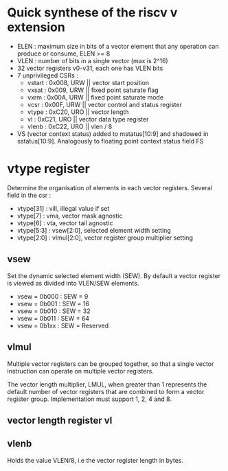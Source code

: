 # Quick synthese of the riscv v extension

* ELEN : maximum size in bits of a vector element that any operation can produce or consume, ELEN >= 8
* VLEN : number of bits in a single vector (max is 2^16)
* 32 vector registers v0-v31, each one has VLEN bits
* 7 unprivileged CSRs :
    * vstart : 0x008, URW || vector start position
    * vxsat  : 0x009, URW || fixed point saturate flag
    * vxrm   : 0x00A, URW || fixed point saturate mode
    * vcsr   : 0x00F, URW || vector control and status register
    * vtype  : 0xC20, URO || vector length
    * vl     : 0xC21, URO || vector data type register
    * vlenb  : 0xC22, URO || vlen / 8
* VS (vector context status) added to mstatus[10:9] and shadowed in sstatus[10:9]. Analogously to floating point context status field FS

# vtype register

Determine the organisation of elements in each vector registers. Several field in the csr :
* vtype[31]     : vill, illegal value if set 
* vtype[7]      : vma, vector mask agnostic
* vtype[6]      : vta, vector tail agnostic
* vtype[5:3]    : vsew[2:0], selected element width setting
* vtype[2:0]    : vlmul[2:0], vector register group multiplier setting

## vsew

Set the dynamic selected element width (SEW). By default a vector register is viewed as divided into VLEN/SEW elements.

* vsew = 0b000 : SEW = 9
* vsew = 0b001 : SEW = 16
* vsew = 0b010 : SEW = 32
* vsew = 0b011 : SEW = 64
* vsew = 0b1xx : SEW = Reserved

## vlmul

Multiple vector registers can be grouped together, so that a single vector instruction can operate on multiple vector registers.

The vector length multiplier, LMUL, when greater than 1 represents the default number of vector registers that are combined to form a vector register group.
Implementation must support 1, 2, 4 and 8.

## vector length register vl

## vlenb

Holds the value VLEN/8, i.e the vector register length in bytes.